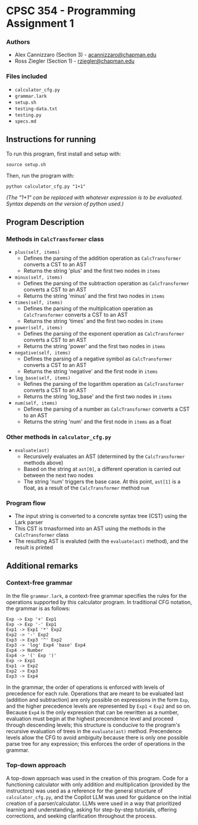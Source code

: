 # CPSC 354 - Programming Assignment 1
### Authors
- Alex Cannizzaro (Section 3) - acannizzaro@chapman.edu
- Ross Ziegler (Section 1) - rziegler@chapman.edu

### Files included
- `calculator_cfg.py`
- `grammar.lark`
- `setup.sh`
- `testing-data.txt`
- `testing.py`
- `specs.md`

## Instructions for running
To run this program, first install and setup with:
```
source setup.sh
```
Then, run the program with:
```
python calculator_cfg.py "1+1"
```

*(The "1+1" can be replaced with whatever expression is to be evaluated. Syntax depends on the version of python used.)*

## Program Description

### Methods in `CalcTransformer` class
- `plus(self, items)`
    - Defines the parsing of the addition operation as `CalcTransformer` converts a CST to an AST
    - Returns the string 'plus' and the first two nodes in `items`
- `minus(self, items)`
    - Defines the parsing of the subtraction operation as `CalcTransformer` converts a CST to an AST
    - Returns the string 'minus' and the first two nodes in `items`
- `times(self, items)`
    - Defines the parsing of the multiplication operation as `CalcTransformer` converts a CST to an AST
    - Returns the string 'times' and the first two nodes in `items`
- `power(self, items)`
    - Defines the parsing of the exponent operation as `CalcTransformer` converts a CST to an AST
    - Returns the string 'power' and the first two nodes in `items`
- `negative(self, items)`
    - Defines the parsing of a negative symbol as `CalcTransformer` converts a CST to an AST
    - Returns the string 'negative' and the first node in `items`
- `log_base(self, items)`
    - Refines the parsing of the logarithm operation as `CalcTransformer` converts a CST to an AST
    - Returns the string 'log_base' and the first two nodes in `items`
- `num(self, items)`
    - Defines the parsing of a number as `CalcTransformer` converts a CST to an AST
    - Returns the string 'num' and the first node in `items` as a float

### Other methods in `calculator_cfg.py`
- `evaluate(ast)`
    - Recursively evaluates an AST (determined by the `CalcTransformer` methods above)
    - Based on the string at `ast[0]`, a different operation is carried out between the next two nodes
    - The string 'num' triggers the base case. At this point, `ast[1]` is a float, as a result of the `CalcTransformer` method `num` 

### Program flow
- The input string is converted to a concrete syntax tree (CST) using the Lark parser
- This CST is trnasformed into an AST using the methods in the `CalcTransformer` class
- The resulting AST is evaluted (with the `evaluate(ast)` method), and the result is printed

## Additional remarks
### Context-free grammar
In the file `grammar.lark`, a context-free grammar specifies the rules for the operations supported by this calculator program. In traditional CFG notation, the grammar is as follows:
```
Exp -> Exp '+' Exp1
Exp -> Exp '-' Exp1
Exp1 -> Exp1 '*' Exp2
Exp2 -> '-' Exp2
Exp3 -> Exp3 '^' Exp2
Exp3 -> 'log' Exp4 'base' Exp4
Exp4 -> Number
Exp4 -> '(' Exp ')'
Exp -> Exp1
Exp1 -> Exp2
Exp2 -> Exp3
Exp3 -> Exp4
```
In the grammar, the order of operations is enforced with levels of precedence for each rule. Operations that are meant to be evaluated last (addition and subtraction) are only possible on expressions in the form `Exp`, and the higher precedence levels are represented by `Exp1` < `Exp2` and so on. Because `Exp4` is the only expression that can be rewritten as a number, evaluation must begin at the highest precendence level and proceed through descending levels; this structure is conducive to the program's recursive evaluation of trees in the `evaluate(ast)` method. Precendence levels allow the CFG to avoid ambiguity because there is only one possible parse tree for any expression; this enforces the order of operations in the grammar.

### Top-down approach
A top-down approach was used in the creation of this program. Code for a functioning calculator with only addition and multiplication (provided by the instructors) was used as a reference for the general structure of `calculator_cfg.py`, and the Copilot LLM was used for guidance on the initial creation of a parser/calculator. LLMs were used in a way that prioritized learning and understanding, asking for step-by-step tutorials, offering corrections, and seeking clarification throughout the process. 